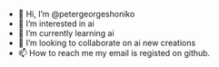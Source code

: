 - 👋 Hi, I’m @petergeorgeshoniko
- 👀 I’m interested in ai
- 🌱 I’m currently learning ai
- 💞️ I’m looking to collaborate on ai new creations
- 📫 How to reach me my email is registed on github.

<!---
petergeorgeshoniko/petergeorgeshoniko is a ✨ special ✨ repository because its `README.md` (this file) appears on your GitHub profile.
You can click the Preview link to take a look at your changes.
--->

